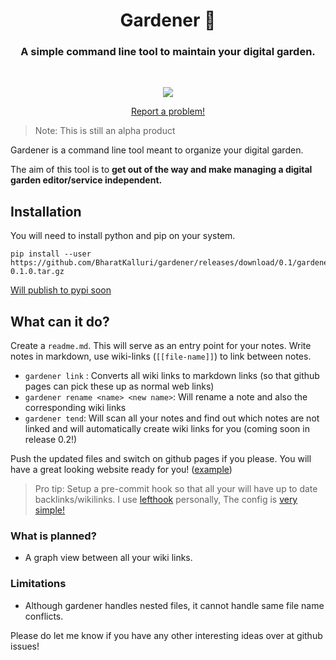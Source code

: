 <div>
  <h1 align="center">Gardener 🌱</h1>
  <h3 align="center">A simple command line tool to maintain your digital garden.</h3>
</div>

<br/>

<p align="center">
   <a href="./LICENSE">
    <img src="https://img.shields.io/badge/License-GPL--3.0-blue.svg">
   </a>
</p>

<p align="center">
    <a href="https://github.com/bharatkalluri/gardener/issues/new"> Report a problem! </a>
</p>

> Note: This is still an alpha product

Gardener is a command line tool meant to organize your digital garden.

The aim of this tool is to **get out of the way and make managing a digital garden editor/service independent.**

## Installation

You will need to install python and pip on your system.

```shell script
pip install --user https://github.com/BharatKalluri/gardener/releases/download/0.1/gardener-0.1.0.tar.gz
```

[Will publish to pypi soon](https://github.com/BharatKalluri/gardener/issues/14)

## What can it do?

Create a `readme.md`. This will serve as an entry point for your notes. Write notes in markdown, use wiki-links (`[[file-name]]`) to link between notes.

- `gardener link` : Converts all wiki links to markdown links (so that github pages can pick these up as normal web links)
- `gardener rename <name> <new name>`: Will rename a note and also the corresponding wiki links
- `gardener tend`: Will scan all your notes and find out which notes are not linked and will automatically create wiki links for you (coming soon in release 0.2!)

Push the updated files and switch on github pages if you please. You will have a great looking website ready for you! ([example](https://notes.bharatkalluri.in))

> Pro tip: Setup a pre-commit hook so that all your will have up to date backlinks/wikilinks. I use [lefthook](https://github.com/Arkweid/lefthook/)
     personally, The config is [very simple!](https://github.com/BharatKalluri/notes/blob/master/lefthook.yml)

### What is planned?

- A graph view between all your wiki links.
    
### Limitations
- Although gardener handles nested files, it cannot handle same file name conflicts.
    
Please do let me know if you have any other interesting ideas over at github issues!
